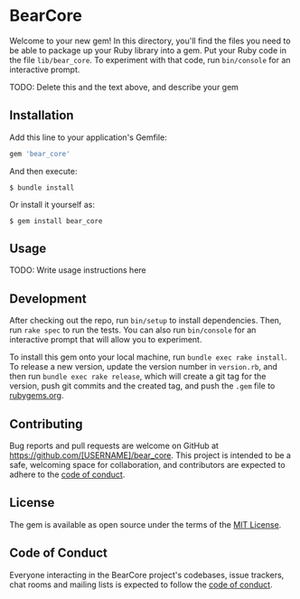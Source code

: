 # BearCore

Welcome to your new gem! In this directory, you'll find the files you need to be able to package up your Ruby library into a gem. Put your Ruby code in the file `lib/bear_core`. To experiment with that code, run `bin/console` for an interactive prompt.

TODO: Delete this and the text above, and describe your gem

## Installation

Add this line to your application's Gemfile:

```ruby
gem 'bear_core'
```

And then execute:

    $ bundle install

Or install it yourself as:

    $ gem install bear_core

## Usage

TODO: Write usage instructions here

## Development

After checking out the repo, run `bin/setup` to install dependencies. Then, run `rake spec` to run the tests. You can also run `bin/console` for an interactive prompt that will allow you to experiment.

To install this gem onto your local machine, run `bundle exec rake install`. To release a new version, update the version number in `version.rb`, and then run `bundle exec rake release`, which will create a git tag for the version, push git commits and the created tag, and push the `.gem` file to [rubygems.org](https://rubygems.org).

## Contributing

Bug reports and pull requests are welcome on GitHub at https://github.com/[USERNAME]/bear_core. This project is intended to be a safe, welcoming space for collaboration, and contributors are expected to adhere to the [code of conduct](https://github.com/[USERNAME]/bear_core/blob/master/CODE_OF_CONDUCT.md).

## License

The gem is available as open source under the terms of the [MIT License](https://opensource.org/licenses/MIT).

## Code of Conduct

Everyone interacting in the BearCore project's codebases, issue trackers, chat rooms and mailing lists is expected to follow the [code of conduct](https://github.com/[USERNAME]/bear_core/blob/master/CODE_OF_CONDUCT.md).
